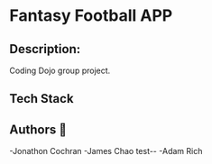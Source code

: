 
# Fantasy Football APP

## Description:
Coding Dojo group project.
## Tech Stack

## Authors :wave:
-Jonathon Cochran
-James Chao test--
-Adam Rich